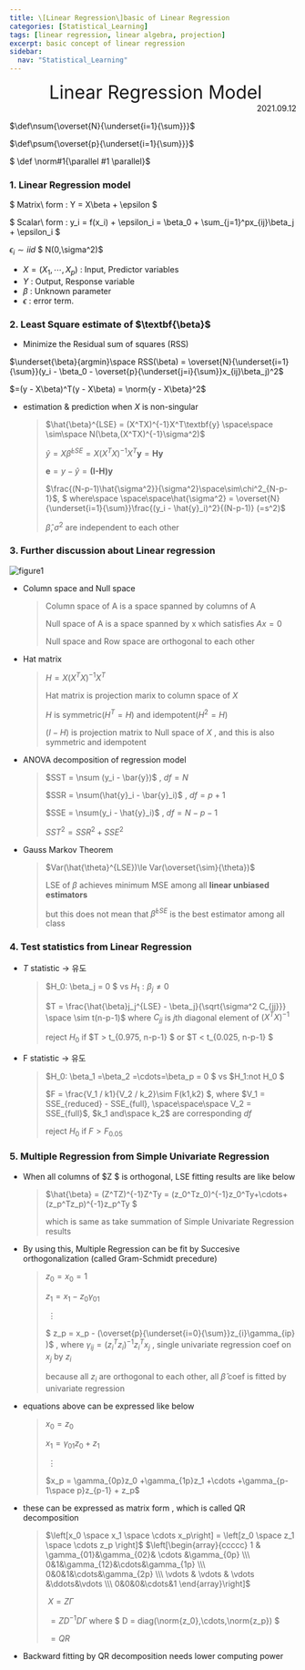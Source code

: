 ```yaml
---
title: \[Linear Regression\]basic of Linear Regression
categories: [Statistical_Learning]
tags: [linear regression, linear algebra, projection]
excerpt: basic concept of linear regression
sidebar:
  nav: "Statistical_Learning"
---
```


<div style="text-align: center"><font size = '6em'> Linear Regression Model</font></div>



  <div style="text-align: right"> 2021.09.12 </div>

$\def\nsum{\overset{N}{\underset{i=1}{\sum}}}$

$\def\psum{\overset{p}{\underset{i=1}{\sum}}}$

$ \def \norm#1{\parallel #1 \parallel}$

### 1. Linear Regression model

$ Matrix\ form :  Y = X\beta + \epsilon $	

$ Scalar\ form : y_i = f(x_i) + \epsilon_i = \beta_0 + \sum_{j=1}^px_{ij}\beta_j + \epsilon_i $

$\epsilon_i \sim iid$  $ N(0,\sigma^2)$



-  $X = (X_1, \cdots , X_p)$ : Input, Predictor variables
-  $Y$ : Output, Response variable
-  $\beta$  : Unknown parameter
-  $\epsilon$  : error term.  

### 2. Least Square estimate of $\textbf{\beta}$ 

- Minimize the Residual sum of squares (RSS)

$\underset{\beta}{argmin}\space RSS(\beta) = \overset{N}{\underset{i=1}{\sum}}(y_i - \beta_0 - \overset{p}{\underset{j=i}{\sum}}x_{ij}\beta_j)^2$

$=(y - X\beta)^T(y - X\beta) = \norm{y - X\beta}^2$

- estimation & prediction when $X$ is  non-singular

  > $\hat{\beta}^{LSE} = (X^TX)^{-1}X^T\textbf{y}  \space\space \sim\space N(\beta,(X^TX)^{-1}\sigma^2)$ 
  >
  > $\hat{y}= X\hat{\beta}^{LSE} =X(X^TX)^{-1}X^T\textbf{y} = \textbf{Hy}$
  >
  > $\textbf{e} = y-\hat{y} = \textbf{(I-H)y}$
  >
  > $\frac{(N-p-1)\hat{\sigma^2}}{\sigma^2}\space\sim\chi^2_{N-p-1}$, $ where\space \space\space\hat{\sigma^2} = \overset{N}{\underset{i=1}{\sum}}\frac{(y_i - \hat{y}_i)^2}{(N-p-1)}  (=s^2)$
  >
  > $\hat{\beta}, \sigma^2$ are independent to each other
  
  

### 3. Further discussion about Linear regression

![figure1](/assets/img/posts/2021-09-26/figure1.jpeg)

- Column space and Null space

  > Column space of A is a space spanned by columns of A
  >
  > Null space of A is a space spanned by x which satisfies $Ax = 0$
  >
  > Null space and Row space are orthogonal to each other 

- Hat matrix

  > $H = X(X^TX)^{-1}X^T$ 
  >
  > Hat matrix is projection marix to column space of $X$ 
  >
  > $H$ is symmetric($H^T = H$) and idempotent($H^2 = H$)
  >
  > $(I-H)$ is projection matrix to Null space of $X$ , and this is also symmetric and idempotent

- ANOVA decomposition of regression model

  > $SST = \nsum (y_i - \bar{y})$ , $df = N$
  >
  > $SSR = \nsum(\hat{y}_i - \bar{y}_i)$ , $df = p+1$
  >
  > $SSE = \nsum(y_i - \hat{y}_i)$ , $df = N-p-1$
  >
  > $SST^2 = SSR^2 + SSE^2$

- Gauss Markov Theorem

  > $Var(\hat{\theta}^{LSE})\le Var(\overset{\sim}{\theta})$
  >
  > LSE of $\beta$ achieves minimum MSE among all **linear unbiased estimators**
  >
  > but this does not mean that $\hat{\beta}^{LSE}$ is the best estimator among all class

### 4. Test statistics from Linear Regression

- $T$ statistic -> 유도

  > $H_0: \beta_j = 0 $  vs $H_1:\beta_j \neq 0$
  >
  > $T = \frac{\hat{\beta}j_j^{LSE} - \beta_j}{\sqrt{\sigma^2 C_{jj}}} \space \sim t(n-p-1)$ where $C_{jj}$ is $j$th diagonal element of $(X^TX)^{-1}$
  >
  > reject $H_0$ if $T > t_{0.975, n-p-1} $ or  $T < t_{0.025, n-p-1} $

- F statistic -> 유도

  > $H_0: \beta_1 =\beta_2 =\cdots=\beta_p = 0 $  vs $H_1:not H_0 $
  >
  > $F = \frac{V_1 / k1}{V_2 / k_2}\sim F(k1,k2) $, where $V_1 = SSE_{reduced} - SSE_{full}, \space\space\space V_2 = SSE_{full}$, $k_1 and\space k_2$ are corresponding  $df$
  >
  > reject $H_0$ if $F > F_{0.05}$



### 5. Multiple Regression from Simple Univariate Regression

- When all columns of $Z $ is orthogonal, LSE fitting results are like below

  > $\hat{\beta} = (Z^TZ)^{-1}Z^Ty = (z_0^Tz_0)^{-1}z_0^Ty+\cdots+(z_p^Tz_p)^{-1}z_p^Ty $
  >
  > which is same as take summation of Simple Univariate Regression results

- By using this, Multiple Regression can be fit by Succesive orthogonalization (called Gram-Schmidt precedure)

  > $z_0 = x_0 = 1$
  >
  > $z_1 = x_1 -z_0\gamma_{01}$ 
  >
  > ​      $\vdots$
  >
  > $ z_p = x_p - (\overset{p}{\underset{i=0}{\sum}}z_{i}\gamma_{ip} )$ ,  where $\gamma_{ij} = (z_i^Tz_i)^{-1}z_i^Tx_j$ , single univariate regression coef on $x_j$ by $z_i$
  >
  > because all $z_i$  are orthogonal to each other, all $\hat{\beta}$ coef is fitted by univariate regression

- equations above can be expressed like below

  > $x_0 = z_0$
  >
  > $x_1 = \gamma_{01}z_0 + z_1$
  >
  > ​      $\vdots$
  >
  > $x_p = \gamma_{0p}z_0 +\gamma_{1p}z_1 +\cdots +\gamma_{p-1\space p}z_{p-1} +  z_p$

- these can be expressed as matrix form , which is called QR decomposition

  > $\left[x_0 \space x_1 \space \cdots x_p\right] = \left[z_0 \space z_1 \space \cdots z_p \right]$ 
$\left[\begin{array}{ccccc} 1 & \gamma_{01}&\gamma_{02}& \cdots &\gamma_{0p} \\\ 0&1&\gamma_{12}&\cdots&\gamma_{1p} \\\ 0&0&1&\cdots&\gamma_{2p} \\\ \vdots & \vdots & \vdots &\ddots&\vdots  \\\ 0&0&0&\cdots&1 \end{array}\right]$
  >
  > ​                    $X= Z\Gamma$
  >
  > ​                         $= ZD^{-1}D\Gamma$       where $ D = diag(\norm{z_0},\cdots,\norm{z_p}) $
  >
  > ​                         $=QR$

-  Backward fitting by QR decomposition needs lower computing power
